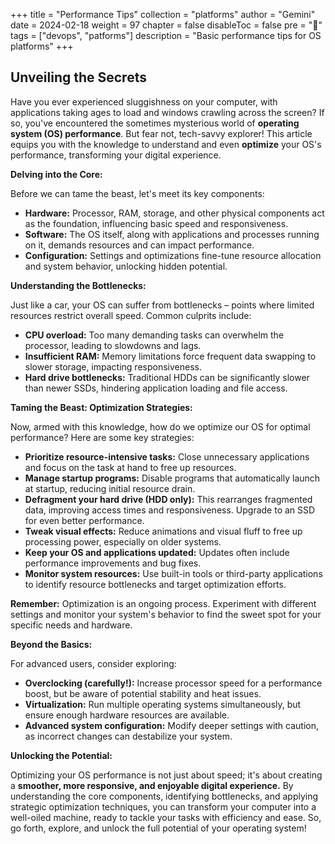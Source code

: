 +++
title = "Performance Tips"
collection = "platforms"
author = "Gemini"
date = 2024-02-18
weight = 97
chapter = false
disableToc = false
pre = "<b>📜</b>"
tags = ["devops", "patforms"]
description = "Basic performance tips for OS platforms"
+++


## Unveiling the Secrets 

Have you ever experienced sluggishness on your computer, with applications taking ages to load and windows crawling across the screen? If so, you've encountered the sometimes mysterious world of **operating system (OS) performance**. But fear not, tech-savvy explorer! This article equips you with the knowledge to understand and even **optimize** your OS's performance, transforming your digital experience.

**Delving into the Core:**

Before we can tame the beast, let's meet its key components:

* **Hardware:** Processor, RAM, storage, and other physical components act as the foundation, influencing basic speed and responsiveness.
* **Software:** The OS itself, along with applications and processes running on it, demands resources and can impact performance.
* **Configuration:** Settings and optimizations fine-tune resource allocation and system behavior, unlocking hidden potential.

**Understanding the Bottlenecks:**

Just like a car, your OS can suffer from bottlenecks – points where limited resources restrict overall speed. Common culprits include:

* **CPU overload:** Too many demanding tasks can overwhelm the processor, leading to slowdowns and lags.
* **Insufficient RAM:** Memory limitations force frequent data swapping to slower storage, impacting responsiveness.
* **Hard drive bottlenecks:** Traditional HDDs can be significantly slower than newer SSDs, hindering application loading and file access.

**Taming the Beast: Optimization Strategies:**

Now, armed with this knowledge, how do we optimize our OS for optimal performance? Here are some key strategies:

* **Prioritize resource-intensive tasks:** Close unnecessary applications and focus on the task at hand to free up resources.
* **Manage startup programs:** Disable programs that automatically launch at startup, reducing initial resource drain.
* **Defragment your hard drive (HDD only):** This rearranges fragmented data, improving access times and responsiveness. Upgrade to an SSD for even better performance.
* **Tweak visual effects:** Reduce animations and visual fluff to free up processing power, especially on older systems.
* **Keep your OS and applications updated:** Updates often include performance improvements and bug fixes.
* **Monitor system resources:** Use built-in tools or third-party applications to identify resource bottlenecks and target optimization efforts.

**Remember:** Optimization is an ongoing process. Experiment with different settings and monitor your system's behavior to find the sweet spot for your specific needs and hardware.

**Beyond the Basics:**

For advanced users, consider exploring:

* **Overclocking (carefully!):** Increase processor speed for a performance boost, but be aware of potential stability and heat issues.
* **Virtualization:** Run multiple operating systems simultaneously, but ensure enough hardware resources are available.
* **Advanced system configuration:** Modify deeper settings with caution, as incorrect changes can destabilize your system.

**Unlocking the Potential:**

Optimizing your OS performance is not just about speed; it's about creating a **smoother, more responsive, and enjoyable digital experience.** By understanding the core components, identifying bottlenecks, and applying strategic optimization techniques, you can transform your computer into a well-oiled machine, ready to tackle your tasks with efficiency and ease. So, go forth, explore, and unlock the full potential of your operating system!